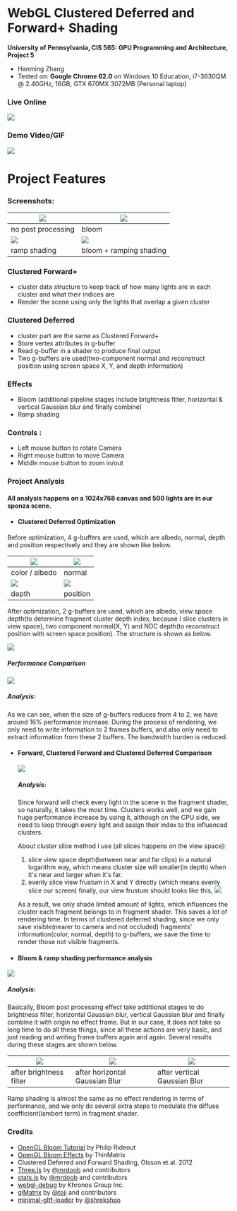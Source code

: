 WebGL Clustered Deferred and Forward+ Shading
======================

**University of Pennsylvania, CIS 565: GPU Programming and Architecture, Project 5**

* Hanming Zhang
* Tested on: **Google Chrome 62.0** on
  Windows 10 Education, i7-3630QM @ 2.40GHz, 16GB, GTX 670MX 3072MB (Personal laptop)

### Live Online

[![](img/screenshot.jpg)](https://HanmingZhang.github.io/Project5-WebGL-Clustered-Deferred-Forward-Plus/)

### Demo Video/GIF

[![](img/videoCover.jpg)](https://www.youtube.com/watch?v=JL3-XckKPKk)


Project Features
================

### Screenshots:
![](img/screenshot.jpg) |  ![](img/screenshot_bloom.jpg)
------------ | -------------
no post processing | bloom
![](img/screenshot_rampShading.jpg) |  ![](img/screenshot_bloom+rampShading.jpg)
ramp shading | bloom + ramping shading


### Clustered Forward+
  - cluster data structure to keep track of how many lights are in each cluster and what their indices are
  - Render the scene using only the lights that overlap a given cluster

### Clustered Deferred
  - cluster part are the same as Clustered Forward+
  - Store vertex attributes in g-buffer
  - Read g-buffer in a shader to produce final output
  - Two g-buffers are used(two-component normal and reconstruct position using screen space X, Y, and depth information)

### Effects
- Bloom (additional pipeline stages include brightness filter, horizontal & vertical Gaussian blur and finally combine)
- Ramp shading

### Controls :
 - Left mouse button to rotate Camera
 - Right mouse button to move Camera
 - Middle mouse button to zoom in/out


### Project Analysis
#### All analysis happens on a 1024x768 canvas and 500 lights are in our sponza scene.

- #### Clustered Deferred Optimization

Before optimization, 4 g-buffers are used, which are albedo, normal, depth and position respectively and they are shown like below.

![](img/color_albedo.jpg) |  ![](img/normal.jpg)
------------ | -------------
color / albedo | normal
![](img/depth.jpg) |  ![](img/position.jpg)
depth | position

  After optimization, 2 g-buffers are used, which are albedo, view space depth(to determine fragment cluster depth index, because I slice clusters in view space), two component normal(X, Y) and NDC depth(to reconstruct position with screen space position). The structure is shown as below.

   ![](img/gbuffer.jpg)

   ##### Performance Comparison

   ![](img/gbuffer_chart.jpg)

   ##### Analysis:
   As we can see, when the size of g-buffers reduces from 4 to 2, we have around 16% performance increase. During the process of rendering, we only need to write information to 2 frames buffers, and also only need to extract information from these 2 buffers. The bandwidth burden is reduced.



- #### Forward, Clustered Forward and Clustered Deferred Comparison

  ![](img/comparsion_chart1.jpg)

  ##### Analysis:
  Since forward will check every light in the scene in the fragment shader, so naturally, it takes the most time. Clusters works well, and we gain huge performance increase by using it, although on the CPU side, we need to loop through every light and assign their index to the influenced clusters.

  About cluster slice method I use (all slices happens on the view space):
  1. slice view space depth(between near and far clips) in a natural logarithm way, which means cluster size will smaller(in depth) when it's near and larger when it's far.
  2. evenly slice view frustum in X and Y directly (which means evenly slice our screen)
  finally, our view frustum should looks like this,
  ![](img/viewfrustum.jpg)

  As a result, we only shade limited amount of lights, which influences the cluster each fragment belongs to in fragment shader. This saves a lot of rendering time.
  In terms of clustered deferred shading, since we only save visible(nearer to camera and not occluded) fragments' information(color, normal, depth) to g-buffers, we save the time to render those not visible fragments.



- #### Bloom & ramp shading performance analysis

 ![](img/comparsion_chart2.jpg)

  ##### Analysis:
  Basically, Bloom post processing effect take additional stages to do brightness filter, horizontal Gaussian blur, vertical Gaussian blur and finally combine it with origin no effect frame. But in our case, it does not take so long time to do all these things, since all these actions are very basic, and just reading and writing frame buffers again and again. Several results during these stages are shown below.

![](img/bloom_brightnessFilter.jpg) |  ![](img/bloom_brightnessFilter_horizontalBlur.jpg) | ![](img/bloom_brightnessFilter_horizontalBlur+verticalBlur.jpg)
------------ | ------------- | -------------
after brightness filter | after horizontal Gaussian Blur | after vertical Gaussian Blur  


  Ramp shading is almost the same as no effect rendering in terms of performance, and we only do several extra steps to modulate the diffuse coefficient(lambert term) in fragment shader.

### Credits

* [OpenGL Bloom Tutorial](http://prideout.net/archive/bloom/index.php) by Philip Rideout
* [OpenGL Bloom Effects](https://www.youtube.com/watch?v=LyoSSoYyfVU) by ThinMatrix
* Clustered Deferred and Forward Shading, Olsson et.al. 2012
* [Three.js](https://github.com/mrdoob/three.js) by [@mrdoob](https://github.com/mrdoob) and contributors
* [stats.js](https://github.com/mrdoob/stats.js) by [@mrdoob](https://github.com/mrdoob) and contributors
* [webgl-debug](https://github.com/KhronosGroup/WebGLDeveloperTools) by Khronos Group Inc.
* [glMatrix](https://github.com/toji/gl-matrix) by [@toji](https://github.com/toji) and contributors
* [minimal-gltf-loader](https://github.com/shrekshao/minimal-gltf-loader) by [@shrekshao](https://github.com/shrekshao)
